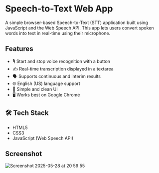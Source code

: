 # Speech-to-Text Web App

A simple browser-based Speech-to-Text (STT) application built using JavaScript and the Web Speech API. This app lets users convert spoken words into text in real-time using their microphone.

## Features

- 🎙️ Start and stop voice recognition with a button
- ✍️ Real-time transcription displayed in a textarea
- 🗣️ Supports continuous and interim results
- 🌐 English (US) language support
- 🧠 Simple and clean UI
- 🖥️ Works best on Google Chrome

## 🛠️ Tech Stack

- HTML5
- CSS3
- JavaScript (Web Speech API)

## Screenshot

![Screenshot 2025-05-28 at 20 59 55](https://github.com/user-attachments/assets/8f2d5360-3dbe-45ea-a119-a83a6b422ed1)

